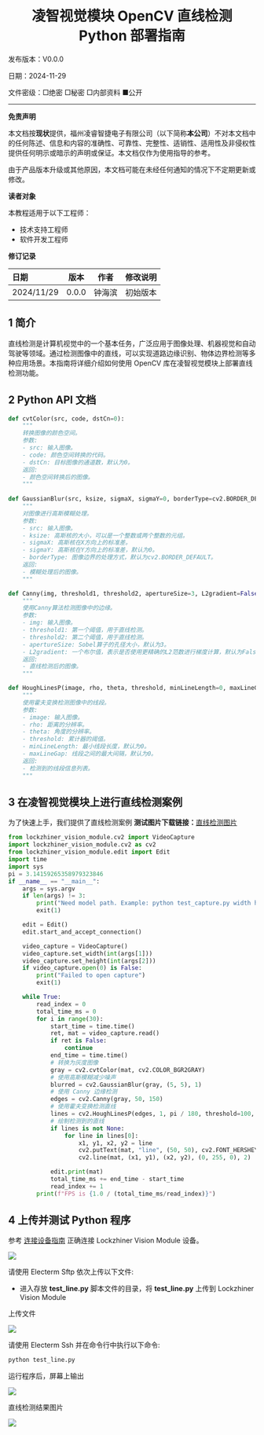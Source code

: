 <h1 align="center">凌智视觉模块 OpenCV 直线检测 Python 部署指南</h1>

发布版本：V0.0.0

日期：2024-11-29

文件密级：□绝密 □秘密 □内部资料 ■公开  

---

**免责声明**  

本文档按**现状**提供，福州凌睿智捷电子有限公司（以下简称**本公司**）不对本文档中的任何陈述、信息和内容的准确性、可靠性、完整性、适销性、适用性及非侵权性提供任何明示或暗示的声明或保证。本文档仅作为使用指导的参考。  

由于产品版本升级或其他原因，本文档可能在未经任何通知的情况下不定期更新或修改。  

**读者对象**  

本教程适用于以下工程师：  

- 技术支持工程师  
- 软件开发工程师  

**修订记录**  

| **日期**     | **版本** | **作者** | **修改说明** |
|:-----------| -------- |--------| ------------ |
| 2024/11/29 | 0.0.0    | 钟海滨    | 初始版本     |

## 1 简介

直线检测是计算机视觉中的一个基本任务，广泛应用于图像处理、机器视觉和自动驾驶等领域。通过检测图像中的直线，可以实现道路边缘识别、物体边界检测等多种应用场景。本指南将详细介绍如何使用 OpenCV 库在凌智视觉模块上部署直线检测功能。

## 2 Python API 文档

```python
def cvtColor(src, code, dstCn=0):
    """
    转换图像的颜色空间。
    参数:
    - src: 输入图像。
    - code: 颜色空间转换的代码。
    - dstCn: 目标图像的通道数，默认为0。
    返回:
    - 颜色空间转换后的图像。
    """
  
def GaussianBlur(src, ksize, sigmaX, sigmaY=0, borderType=cv2.BORDER_DEFAULT):
    """
    对图像进行高斯模糊处理。
    参数:
    - src: 输入图像。
    - ksize: 高斯核的大小，可以是一个整数或两个整数的元组。
    - sigmaX: 高斯核在X方向上的标准差。
    - sigmaY: 高斯核在Y方向上的标准差，默认为0。
    - borderType: 图像边界的处理方式，默认为cv2.BORDER_DEFAULT。
    返回:
    - 模糊处理后的图像。
    """

def Canny(img, threshold1, threshold2, apertureSize=3, L2gradient=False):
    """
    使用Canny算法检测图像中的边缘。
    参数:
    - img: 输入图像。
    - threshold1: 第一个阈值，用于直线检测。
    - threshold2: 第二个阈值，用于直线检测。
    - apertureSize: Sobel算子的孔径大小，默认为3。
    - L2gradient: 一个布尔值，表示是否使用更精确的L2范数进行梯度计算，默认为False。
    返回:
    - 直线检测后的图像。
    """

def HoughLinesP(image, rho, theta, threshold, minLineLength=0, maxLineGap=0):
    """
    使用霍夫变换检测图像中的线段。
    参数:
    - image: 输入图像。
    - rho: 距离的分辨率。
    - theta: 角度的分辨率。
    - threshold: 累计器的阈值。
    - minLineLength: 最小线段长度，默认为0。
    - maxLineGap: 线段之间的最大间隔，默认为0。
    返回:
    - 检测到的线段信息列表。
    """


```


## 3 在凌智视觉模块上进行直线检测案例   

为了快速上手，我们提供了直线检测案例
**测试图片下载链接：**[直线检测图片](https://gitee.com/LockzhinerAI/LockzhinerVisionModule/releases/download/v0.0.4/line.png)

```python
from lockzhiner_vision_module.cv2 import VideoCapture
import lockzhiner_vision_module.cv2 as cv2
from lockzhiner_vision_module.edit import Edit
import time
import sys
pi = 3.14159265358979323846
if __name__ == "__main__":
    args = sys.argv
    if len(args) != 3:
        print("Need model path. Example: python test_capture.py width height")
        exit(1)

    edit = Edit()
    edit.start_and_accept_connection()

    video_capture = VideoCapture()
    video_capture.set_width(int(args[1]))
    video_capture.set_height(int(args[2]))
    if video_capture.open(0) is False:
        print("Failed to open capture")
        exit(1)

    while True:
        read_index = 0
        total_time_ms = 0
        for i in range(30):
            start_time = time.time()
            ret, mat = video_capture.read()
            if ret is False:
                continue
            end_time = time.time()
            # 转换为灰度图像
            gray = cv2.cvtColor(mat, cv2.COLOR_BGR2GRAY)
            # 使用高斯模糊减少噪声
            blurred = cv2.GaussianBlur(gray, (5, 5), 1)
            # 使用 Canny 边缘检测
            edges = cv2.Canny(gray, 50, 150)
            # 使用霍夫变换检测直线
            lines = cv2.HoughLinesP(edges, 1, pi / 180, threshold=100, minLineLength=40, maxLineGap=40)
            # 绘制检测到的直线
            if lines is not None:
                for line in lines[0]:
                    x1, y1, x2, y2 = line
                    cv2.putText(mat, "line", (50, 50), cv2.FONT_HERSHEY_SIMPLEX, 1, (0, 0, 255), 2)
                    cv2.line(mat, (x1, y1), (x2, y2), (0, 255, 0), 2)

            edit.print(mat)
            total_time_ms += end_time - start_time
            read_index += 1
        print(f"FPS is {1.0 / (total_time_ms/read_index)}")

```

## 4 上传并测试 Python 程序

参考 [连接设备指南](../../../docs/introductory_tutorial/connect_device_using_ssh.md) 正确连接 Lockzhiner Vision Module 设备。

![](../../../../docs/introductory_tutorial/images/connect_device_using_ssh/ssh_success.png)

请使用 Electerm Sftp 依次上传以下文件:

- 进入存放 **test_line.py** 脚本文件的目录，将 **test_line.py** 上传到 Lockzhiner Vision Module

上传文件

![](./images/upload.png)

请使用 Electerm Ssh 并在命令行中执行以下命令:

```bash
python test_line.py
```

运行程序后，屏幕上输出 

![](./images/img.png)

直线检测结果图片

![](./images/line_results.png)




